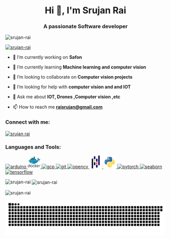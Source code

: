<h1 align="center">Hi 👋, I'm Srujan Rai</h1>
<h3 align="center">A passionate Software developer</h3>

<p align="left"> <img src="https://komarev.com/ghpvc/?username=srujan-rai&label=Profile%20views&color=0e75b6&style=flat" alt="srujan-rai" /> </p>

<p align="left"> <a href="https://github.com/ryo-ma/github-profile-trophy"><img src="https://github-profile-trophy.vercel.app/?username=srujan-rai" alt="srujan-rai" /></a> </p>

- 🔭 I’m currently working on **Safon**

- 🌱 I’m currently learning **Machine learning and computer vision**

- 👯 I’m looking to collaborate on **Computer vision projects**

- 🤝 I’m looking for help with **computer vision and and IOT**

- 💬 Ask me about **IOT, Drones ,Computer vision ,etc**

- 📫 How to reach me **raisrujan@gmail.com**



<h3 align="left">Connect with me:</h3>
<p align="left">
<a href="https://linkedin.com/in/srujan rai" target="blank"><img align="center" src="https://raw.githubusercontent.com/rahuldkjain/github-profile-readme-generator/master/src/images/icons/Social/linked-in-alt.svg" alt="srujan rai" height="30" width="40" /></a>
</p>

<h3 align="left">Languages and Tools:</h3>
<p align="left"> <a href="https://www.arduino.cc/" target="_blank" rel="noreferrer"> <img src="https://cdn.worldvectorlogo.com/logos/arduino-1.svg" alt="arduino" width="40" height="40"/> </a> <a href="https://www.docker.com/" target="_blank" rel="noreferrer"> <img src="https://raw.githubusercontent.com/devicons/devicon/master/icons/docker/docker-original-wordmark.svg" alt="docker" width="40" height="40"/> </a> <a href="https://cloud.google.com" target="_blank" rel="noreferrer"> <img src="https://www.vectorlogo.zone/logos/google_cloud/google_cloud-icon.svg" alt="gcp" width="40" height="40"/> </a> <a href="https://git-scm.com/" target="_blank" rel="noreferrer"> <img src="https://www.vectorlogo.zone/logos/git-scm/git-scm-icon.svg" alt="git" width="40" height="40"/> </a> <a href="https://opencv.org/" target="_blank" rel="noreferrer"> <img src="https://www.vectorlogo.zone/logos/opencv/opencv-icon.svg" alt="opencv" width="40" height="40"/> </a> <a href="https://pandas.pydata.org/" target="_blank" rel="noreferrer"> <img src="https://raw.githubusercontent.com/devicons/devicon/2ae2a900d2f041da66e950e4d48052658d850630/icons/pandas/pandas-original.svg" alt="pandas" width="40" height="40"/> </a> <a href="https://www.python.org" target="_blank" rel="noreferrer"> <img src="https://raw.githubusercontent.com/devicons/devicon/master/icons/python/python-original.svg" alt="python" width="40" height="40"/> </a> <a href="https://pytorch.org/" target="_blank" rel="noreferrer"> <img src="https://www.vectorlogo.zone/logos/pytorch/pytorch-icon.svg" alt="pytorch" width="40" height="40"/> </a> <a href="https://seaborn.pydata.org/" target="_blank" rel="noreferrer"> <img src="https://seaborn.pydata.org/_images/logo-mark-lightbg.svg" alt="seaborn" width="40" height="40"/> </a> <a href="https://www.tensorflow.org" target="_blank" rel="noreferrer"> <img src="https://www.vectorlogo.zone/logos/tensorflow/tensorflow-icon.svg" alt="tensorflow" width="40" height="40"/> </a> </p>

<p><img align="left" src="https://github-readme-stats.vercel.app/api/top-langs?username=srujan-rai&show_icons=true&locale=en&layout=compact" alt="srujan-rai" /></p>

<p>&nbsp;<img align="center" src="https://github-readme-stats.vercel.app/api?username=srujan-rai&show_icons=true&locale=en" alt="srujan-rai" /></p>

<p><img align="center" src="https://github-readme-streak-stats.herokuapp.com/?user=srujan-rai&" alt="srujan-rai" /></p>

<img src="./github-user-contribution.svg" alt="Contribution Graph" width="600"/>
